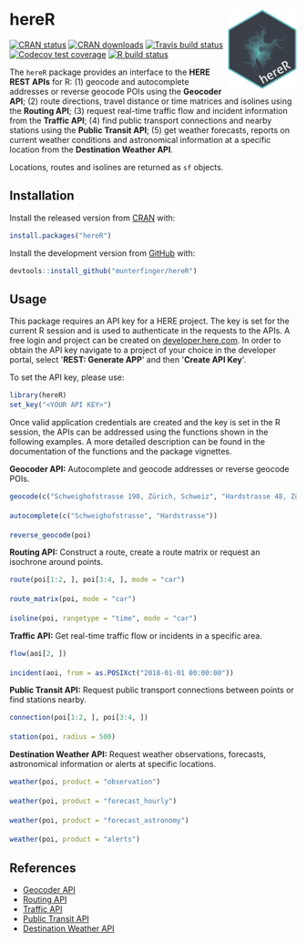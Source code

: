 # hereR <img src="man/figures/logo.svg" align="right" alt="" width="120" />
<!-- badges: start -->
[![CRAN status](https://www.r-pkg.org/badges/version/hereR)](https://CRAN.R-project.org/package=hereR)
[![CRAN downloads](https://cranlogs.r-pkg.org/badges/last-month/hereR?color=brightgreen)](https://CRAN.R-project.org/package=hereR)
[![Travis build status](https://travis-ci.org/munterfinger/hereR.svg?branch=master)](https://travis-ci.org/munterfinger/hereR)
[![Codecov test coverage](https://codecov.io/gh/munterfinger/hereR/branch/master/graph/badge.svg)](https://codecov.io/gh/munterfinger/hereR?branch=master)
[![R build status](https://github.com/munterfinger/hereR/workflows/R-CMD-check/badge.svg)](https://github.com/munterfinger/hereR/actions)
<!-- badges: end -->

The `hereR` package provides an interface to the **HERE REST APIs** for R:
(1) geocode and autocomplete addresses or reverse geocode POIs using the **Geocoder API**;
(2) route directions, travel distance or time matrices and isolines using the **Routing API**;
(3) request real-time traffic flow and incident information from the **Traffic API**;
(4) find public transport connections and nearby stations using the **Public Transit API**;
(5) get weather forecasts, reports on current weather conditions and astronomical information at a specific location from the **Destination Weather API**.

Locations, routes and isolines are returned as `sf` objects.

## Installation

Install the released version from [CRAN](https://CRAN.R-project.org/package=hereR/) with:

``` r
install.packages("hereR")
```

Install the development version from [GitHub](https://github.com/munterfinger/hereR/) with:

``` r
devtools::install_github("munterfinger/hereR")
```

## Usage
This package requires an API key for a HERE project. The key is set for the current R session and is used to authenticate in the requests to the APIs. A free login and project can be created on [developer.here.com](https://developer.here.com/). In order to obtain the API key navigate to a project of your choice in the developer portal, select '**REST: Generate APP**' and then '**Create API Key**'.

To set the API key, please use:
``` r
library(hereR)
set_key("<YOUR API KEY>")
```

Once valid application credentials are created and the key is set in the R session, the APIs can be addressed using the functions shown in the following examples. A more detailed description can be found in the documentation of the functions and the package vignettes.

**Geocoder API:** Autocomplete and geocode addresses or reverse geocode POIs.
``` r
geocode(c("Schweighofstrasse 190, Zürich, Schweiz", "Hardstrasse 48, Zürich, Schweiz"))

autocomplete(c("Schweighofstrasse", "Hardstrasse"))

reverse_geocode(poi)
```

**Routing API:** Construct a route, create a route matrix or request an isochrone around points.
``` r
route(poi[1:2, ], poi[3:4, ], mode = "car")

route_matrix(poi, mode = "car")

isoline(poi, rangetype = "time", mode = "car")
```

**Traffic API:** Get real-time traffic flow or incidents in a specific area.
``` r
flow(aoi[2, ])

incident(aoi, from = as.POSIXct("2018-01-01 00:00:00"))
```

**Public Transit API:** Request public transport connections between points or find stations nearby.
``` r
connection(poi[1:2, ], poi[3:4, ])

station(poi, radius = 500)
```

**Destination Weather API:** Request weather observations, forecasts, astronomical information or alerts at specific locations.
``` r
weather(poi, product = "observation")

weather(poi, product = "forecast_hourly")

weather(poi, product = "forecast_astronomy")

weather(poi, product = "alerts")
```

## References

* [Geocoder API](https://developer.here.com/documentation/geocoder)
* [Routing API](https://developer.here.com/documentation/routing)
* [Traffic API](https://developer.here.com/documentation/traffic)
* [Public Transit API](https://developer.here.com/documentation/transit)
* [Destination Weather API](https://developer.here.com/documentation/weather)
